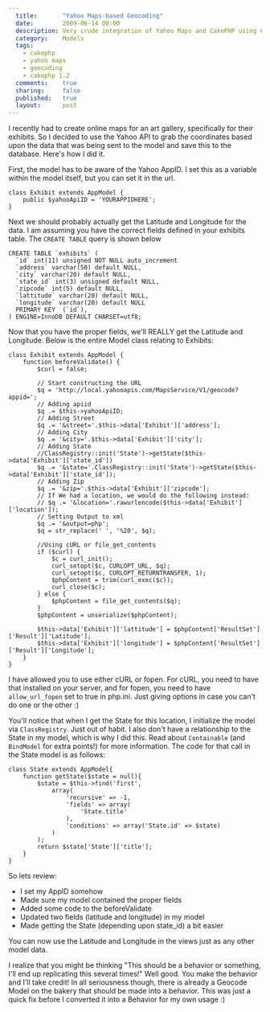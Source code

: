 ```yaml
---
  title:       "Yahoo Maps-based Geocoding"
  date:        2009-06-14 00:00
  description: Very crude integration of Yahoo Maps and CakePHP using CURL
  category:    Models
  tags:
    - cakephp
    - yahoo maps
    - geocoding
    - cakephp 1.2
  comments:    true
  sharing:     false
  published:   true
  layout:      post
---
```


I recently had to create online maps for an art gallery, specifically for their exhibits. So I decided to use the Yahoo API to grab the coordinates based upon the data that was being sent to the model and save this to the database. Here's how I did it.

First, the model has to be aware of the Yahoo AppID. I set this as a variable within the model itself, but you can set it in the url.

``` lang:php
class Exhibit extends AppModel {
    public $yahooApiID = 'YOURAPPIDHERE';
}
```

Next we should probably actually get the Latitude and Longitude for the data. I am assuming you have the correct fields defined in your exhibits table. The `CREATE TABLE` query is shown below

``` lang:sql
CREATE TABLE `exhibits` (
  `id` int(11) unsigned NOT NULL auto_increment
  `address` varchar(50) default NULL,
  `city` varchar(20) default NULL,
  `state_id` int(3) unsigned default NULL,
  `zipcode` int(5) default NULL,
  `lattitude` varchar(20) default NULL,
  `longitude` varchar(20) default NULL
  PRIMARY KEY  (`id`),
) ENGINE=InnoDB DEFAULT CHARSET=utf8;
```

Now that you have the proper fields, we'll REALLY get the Latitude and Longitude. Below is the entire Model class relating to Exhibits:

``` lang:php
class Exhibit extends AppModel {
	function beforeValidate() {
		$curl = false;

		// Start constructing the URL
		$q = 'http://local.yahooapis.com/MapsService/V1/geocode?appid=';
		// Adding apiid
		$q .= $this->yahooApiID;
		// Adding Street
		$q .= '&street='.$this->data['Exhibit']['address'];
		// Adding City
		$q .= '&city='.$this->data['Exhibit']['city'];
		// Adding State
		//ClassRegistry::init('State')->getState($this->data['Exhibit']['state_id'])
		$q .= '&state='.ClassRegistry::init('State')->getState($this->data['Exhibit']['state_id']);
		// Adding Zip
		$q .= '&zip='.$this->data['Exhibit']['zipcode'];
		// If We had a location, we would do the following instead:
		// $q .= '&location='.rawurlencode($this->data['Exhibit']['location']);
		// Setting Output to xml
		$q .= '&output=php';
		$q = str_replace(' ', '%20', $q);

		//Using cURL or file_get_contents
		if ($curl) {
			$c = curl_init();
			curl_setopt($c, CURLOPT_URL, $q);
			curl_setopt($c, CURLOPT_RETURNTRANSFER, 1);
			$phpContent = trim(curl_exec($c));
			curl_close($c);
		} else {
			$phpContent = file_get_contents($q);
		}
		$phpContent = unserialize($phpContent);

		$this->data['Exhibit']['lattitude'] = $phpContent['ResultSet']['Result']['Latitude'];
		$this->data['Exhibit']['longitude'] = $phpContent['ResultSet']['Result']['Longitude'];
	}
}
```

I have allowed you to use either cURL or fopen. For cURL, you need to have that installed on your server, and for fopen, you need to have `allow_url_fopen` set to true in php.ini. Just giving options in case you can't do one or the other :)

You'll notice that when I get the State for this location, I initialize the model via `ClassRegistry`. Just out of habit. I also don't have a relationship to the State in my model, which is why I did this. Read about `Containable` (and `BindModel` for extra points!) for more information. The code for that call in the State model is as follows:

``` lang.php
class State extends AppModel{
	function getState($state = null){
		$state = $this->find('first',
			array(
				'recursive' => -1,
				'fields' => array(
					'State.title'
				),
				'conditions' => array('State.id' => $state)
			)
		);
		return $state['State']['title'];
	}
}
```

So lets review:

- I set my AppID somehow
- Made sure my model contained the proper fields
- Added some code to the beforeValidate
- Updated two fields (latitude and longitude) in my model
- Made getting the State (depending upon state_id) a bit easier

You can now use the Latitude and Longitude in the views just as any other model data.

I realize that you might be thinking "This should be a behavior or something, I'll end up replicating this several times!" Well good. You make the behavior and I'll take credit! In all seriousness though, there is already a Geocode Model on the bakery that should be made into a behavior. This was just a quick fix before I converted it into a Behavior for my own usage :)
